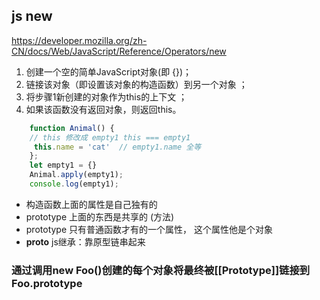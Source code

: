 ## js new
https://developer.mozilla.org/zh-CN/docs/Web/JavaScript/Reference/Operators/new
1. 创建一个空的简单JavaScript对象(即 {})；
2. 链接该对象（即设置该对象的构造函数）到另一个对象 ；
3. 将步骤1新创建的对象作为this的上下文 ；
4. 如果该函数没有返回对象，则返回this。


```js
    function Animal() {
    // this 修改成 empty1 this === empty1
     this.name = 'cat'  // empty1.name 全等
    };
    let empty1 = {}
    Animal.apply(empty1);
    console.log(empty1);
```


- 构造函数上面的属性是自己独有的
- prototype 上面的东西是共享的 (方法)
- prototype 只有普通函数才有的一个属性， 这个属性他是个对象
- __proto__ js继承：靠原型链串起来


### 通过调用new Foo()创建的每个对象将最终被[[Prototype]]链接到Foo.prototype